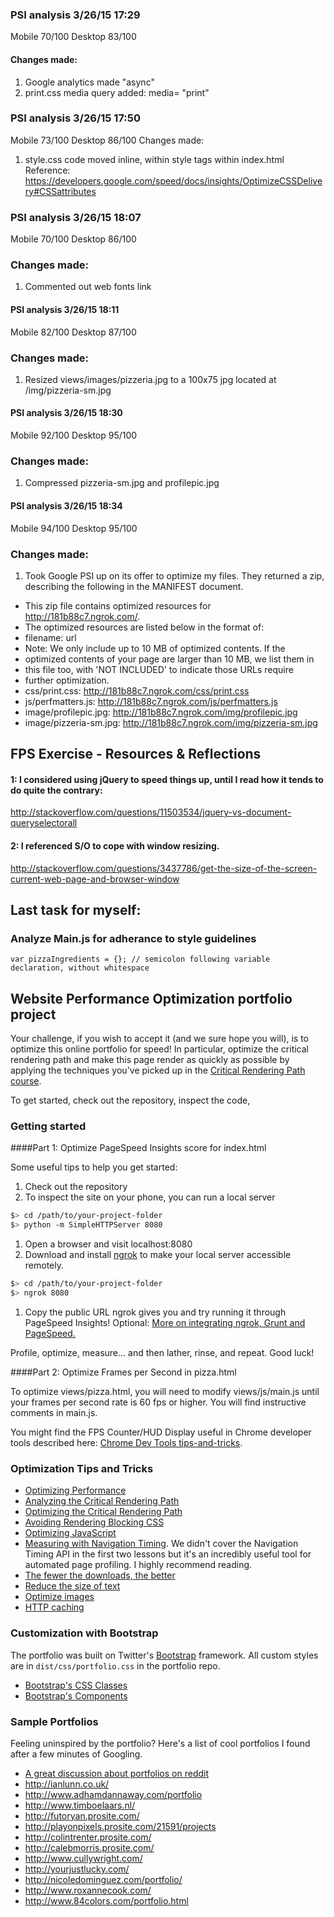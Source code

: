 ### PSI analysis 3/26/15 17:29
Mobile 70/100
Desktop 83/100
#### Changes made:
1. Google analytics made "async"
2. print.css media query added: media= "print"

### PSI analysis 3/26/15 17:50
Mobile 73/100
Desktop 86/100
Changes made:
1. style.css code moved inline, within style tags within index.html
	Reference: https://developers.google.com/speed/docs/insights/OptimizeCSSDelivery#CSSattributes

### PSI analysis 3/26/15 18:07
Mobile 70/100
Desktop 86/100
### Changes made:
1. Commented out web fonts link

#### PSI analysis 3/26/15 18:11
Mobile 82/100
Desktop 87/100
### Changes made:
1. Resized views/images/pizzeria.jpg to a 100x75 jpg located at /img/pizzeria-sm.jpg

#### PSI analysis 3/26/15 18:30
Mobile 92/100
Desktop 95/100
### Changes made:
1. Compressed pizzeria-sm.jpg and profilepic.jpg

#### PSI analysis 3/26/15 18:34
Mobile 94/100
Desktop 95/100
### Changes made:
1. Took Google PSI up on its offer to optimize my files.
They returned a zip, describing the following in the MANIFEST document.

 * This zip file contains optimized resources for http://181b88c7.ngrok.com/.
 * The optimized resources are listed below in the format of: 
 * filename: url
 * Note: We only include up to 10 MB of optimized contents. If the
 * optimized contents of your page are larger than 10 MB, we list them in
 * this file too, with 'NOT INCLUDED' to indicate those URLs require
 * further optimization.
 * css/print.css: http://181b88c7.ngrok.com/css/print.css
 * js/perfmatters.js: http://181b88c7.ngrok.com/js/perfmatters.js
 * image/profilepic.jpg: http://181b88c7.ngrok.com/img/profilepic.jpg
 * image/pizzeria-sm.jpg: http://181b88c7.ngrok.com/img/pizzeria-sm.jpg



## FPS Exercise - Resources & Reflections
#### 1: I considered using jQuery to speed things up, until I read how it tends to do quite the contrary:
http://stackoverflow.com/questions/11503534/jquery-vs-document-queryselectorall

#### 2: I referenced S/O to cope with window resizing.
http://stackoverflow.com/questions/3437786/get-the-size-of-the-screen-current-web-page-and-browser-window



## Last task for myself:
### Analyze Main.js for adherance to style guidelines
```
var pizzaIngredients = {}; // semicolon following variable declaration, without whitespace
```







## Website Performance Optimization portfolio project

Your challenge, if you wish to accept it (and we sure hope you will), is to optimize this online portfolio for speed! In particular, optimize the critical rendering path and make this page render as quickly as possible by applying the techniques you've picked up in the [Critical Rendering Path course](https://www.udacity.com/course/ud884).

To get started, check out the repository, inspect the code,

### Getting started

####Part 1: Optimize PageSpeed Insights score for index.html

Some useful tips to help you get started:

1. Check out the repository
1. To inspect the site on your phone, you can run a local server

  ```bash
  $> cd /path/to/your-project-folder
  $> python -m SimpleHTTPServer 8080
  ```

1. Open a browser and visit localhost:8080
1. Download and install [ngrok](https://ngrok.com/) to make your local server accessible remotely.

  ``` bash
  $> cd /path/to/your-project-folder
  $> ngrok 8080
  ```

1. Copy the public URL ngrok gives you and try running it through PageSpeed Insights! Optional: [More on integrating ngrok, Grunt and PageSpeed.](http://www.jamescryer.com/2014/06/12/grunt-pagespeed-and-ngrok-locally-testing/)

Profile, optimize, measure... and then lather, rinse, and repeat. Good luck!

####Part 2: Optimize Frames per Second in pizza.html

To optimize views/pizza.html, you will need to modify views/js/main.js until your frames per second rate is 60 fps or higher. You will find instructive comments in main.js. 

You might find the FPS Counter/HUD Display useful in Chrome developer tools described here: [Chrome Dev Tools tips-and-tricks](https://developer.chrome.com/devtools/docs/tips-and-tricks).

### Optimization Tips and Tricks
* [Optimizing Performance](https://developers.google.com/web/fundamentals/performance/ "web performance")
* [Analyzing the Critical Rendering Path](https://developers.google.com/web/fundamentals/performance/critical-rendering-path/analyzing-crp.html "analyzing crp")
* [Optimizing the Critical Rendering Path](https://developers.google.com/web/fundamentals/performance/critical-rendering-path/optimizing-critical-rendering-path.html "optimize the crp!")
* [Avoiding Rendering Blocking CSS](https://developers.google.com/web/fundamentals/performance/critical-rendering-path/render-blocking-css.html "render blocking css")
* [Optimizing JavaScript](https://developers.google.com/web/fundamentals/performance/critical-rendering-path/adding-interactivity-with-javascript.html "javascript")
* [Measuring with Navigation Timing](https://developers.google.com/web/fundamentals/performance/critical-rendering-path/measure-crp.html "nav timing api"). We didn't cover the Navigation Timing API in the first two lessons but it's an incredibly useful tool for automated page profiling. I highly recommend reading.
* <a href="https://developers.google.com/web/fundamentals/performance/optimizing-content-efficiency/eliminate-downloads.html">The fewer the downloads, the better</a>
* <a href="https://developers.google.com/web/fundamentals/performance/optimizing-content-efficiency/optimize-encoding-and-transfer.html">Reduce the size of text</a>
* <a href="https://developers.google.com/web/fundamentals/performance/optimizing-content-efficiency/image-optimization.html">Optimize images</a>
* <a href="https://developers.google.com/web/fundamentals/performance/optimizing-content-efficiency/http-caching.html">HTTP caching</a>

### Customization with Bootstrap
The portfolio was built on Twitter's <a href="http://getbootstrap.com/">Bootstrap</a> framework. All custom styles are in `dist/css/portfolio.css` in the portfolio repo.

* <a href="http://getbootstrap.com/css/">Bootstrap's CSS Classes</a>
* <a href="http://getbootstrap.com/components/">Bootstrap's Components</a>

### Sample Portfolios

Feeling uninspired by the portfolio? Here's a list of cool portfolios I found after a few minutes of Googling.

* <a href="http://www.reddit.com/r/webdev/comments/280qkr/would_anybody_like_to_post_their_portfolio_site/">A great discussion about portfolios on reddit</a>
* <a href="http://ianlunn.co.uk/">http://ianlunn.co.uk/</a>
* <a href="http://www.adhamdannaway.com/portfolio">http://www.adhamdannaway.com/portfolio</a>
* <a href="http://www.timboelaars.nl/">http://www.timboelaars.nl/</a>
* <a href="http://futoryan.prosite.com/">http://futoryan.prosite.com/</a>
* <a href="http://playonpixels.prosite.com/21591/projects">http://playonpixels.prosite.com/21591/projects</a>
* <a href="http://colintrenter.prosite.com/">http://colintrenter.prosite.com/</a>
* <a href="http://calebmorris.prosite.com/">http://calebmorris.prosite.com/</a>
* <a href="http://www.cullywright.com/">http://www.cullywright.com/</a>
* <a href="http://yourjustlucky.com/">http://yourjustlucky.com/</a>
* <a href="http://nicoledominguez.com/portfolio/">http://nicoledominguez.com/portfolio/</a>
* <a href="http://www.roxannecook.com/">http://www.roxannecook.com/</a>
* <a href="http://www.84colors.com/portfolio.html">http://www.84colors.com/portfolio.html</a>

